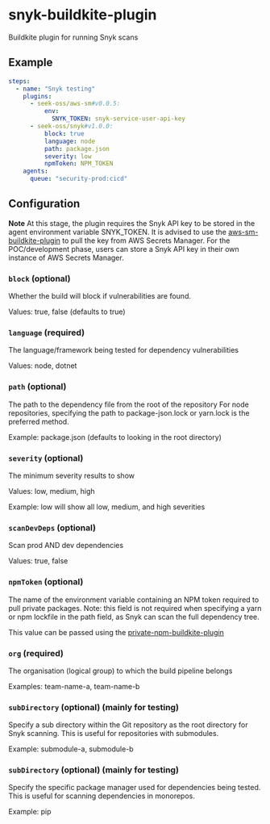 # snyk-buildkite-plugin
Buildkite plugin for running Snyk scans

## Example
```yml
steps:
  - name: "Snyk testing"
    plugins:
      - seek-oss/aws-sm#v0.0.5:
          env:
            SNYK_TOKEN: snyk-service-user-api-key
      - seek-oss/snyk#v1.0.0:
          block: true
          language: node
          path: package.json
          severity: low
          npmToken: NPM_TOKEN
    agents: 
      queue: "security-prod:cicd"
```

## Configuration
**Note** At this stage, the plugin requires the Snyk API key to be stored in the agent environment variable SNYK_TOKEN. It is advised to use the [aws-sm-buildkite-plugin](https://github.com/seek-oss/aws-sm-buildkite-plugin) to pull the key from AWS Secrets Manager. For the POC/development phase, users can store a Snyk API key in their own instance of AWS Secrets Manager.

### `block` (optional)
Whether the build will block if vulnerabilities are found. 

Values: true, false (defaults to true)

### `language` (required)
The language/framework being tested for dependency vulnerabilities

Values: node, dotnet

### `path` (optional)
The path to the dependency file from the root of the repository
For node repositories, specifying the path to package-json.lock or yarn.lock is the preferred method.

Example: package.json (defaults to looking in the root directory)

### `severity` (optional)
The minimum severity results to show

Values: low, medium, high

Example: low will show all low, medium, and high severities

### `scanDevDeps` (optional)
Scan prod AND dev dependencies

Values: true, false

### `npmToken` (optional)
The name of the environment variable containing an NPM token required to pull private packages.
Note: this field is not required when specifying a yarn or npm lockfile in the path field, as Snyk can scan the full dependency tree.

This value can be passed using the [private-npm-buildkite-plugin](https://github.com/seek-oss/private-npm-buildkite-plugin)

### `org` (required)
The organisation (logical group) to which the build pipeline belongs

Examples: team-name-a, team-name-b

### `subDirectory` (optional) (mainly for testing)
Specify a sub directory within the Git repository as the root directory for Snyk scanning.
This is useful for repositories with submodules.

Example: submodule-a, submodule-b

### `subDirectory` (optional) (mainly for testing)
Specify the specific package manager used for dependencies being tested.
This is useful for scanning dependencies in monorepos.

Example: pip